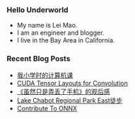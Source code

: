 ### Hello Underworld

- My name is Lei Mao.
- I am an engineer and blogger.
- I live in the Bay Area in California.


### Recent Blog Posts

<!-- BLOG-POST-LIST:START -->
- [我小学时的计算机课](https://leimao.github.io/essay/%E5%B0%8F%E5%AD%A6%E8%AE%A1%E7%AE%97%E6%9C%BA%E8%AF%BE/)
- [CUDA Tensor Layouts for Convolution](https://leimao.github.io/blog/CUDA-Convolution-Tensor-Layouts/)
- [《虽然只是弄丢了手机》的观后感](https://leimao.github.io/essay/%E8%99%BD%E7%84%B6%E5%8F%AA%E6%98%AF%E5%BC%84%E4%B8%A2%E4%BA%86%E6%89%8B%E6%9C%BA/)
- [Lake Chabot Regional Park East徒步](https://leimao.github.io/life/Lake-Chabot-Regional-Park-East/)
- [Contribute To ONNX](https://leimao.github.io/blog/Contribute-To-ONNX/)
<!-- BLOG-POST-LIST:END -->
